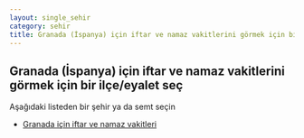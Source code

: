 ```yaml
---
layout: single_sehir
category: sehir
title: Granada (İspanya) için iftar ve namaz vakitlerini görmek için bir ilçe/eyalet seç
---
```



## Granada (İspanya) için iftar ve namaz vakitlerini görmek için bir ilçe/eyalet seç

Aşağıdaki listeden bir şehir ya da semt seçin


* [Granada için iftar ve namaz vakitleri](/iftar.html?sehir=Granada&ulke=İspanya&state=Granada)

